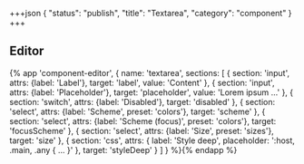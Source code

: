 +++json
{
  "status": "publish",
  "title": "Textarea",
  "category": "component"
}
+++

## Editor

{%
  app 'component-editor', {
    name: 'textarea',
    sections: [
      {
        section: 'input',
        attrs: {label: 'Label'},
        target: 'label',
        value: 'Content'
      },
      {
        section: 'input',
        attrs: {label: 'Placeholder'},
        target: 'placeholder',
        value: 'Lorem ipsum ...'
      },
      {
        section: 'switch',
        attrs: {label: 'Disabled'},
        target: 'disabled'
      },
      {
        section: 'select',
        attrs: {label: 'Scheme', preset: 'colors'},
        target: 'scheme'
      },
      {
        section: 'select',
        attrs: {label: 'Scheme (focus)', preset: 'colors'},
        target: 'focusScheme'
      },
      {
        section: 'select',
        attrs: {label: 'Size', preset: 'sizes'},
        target: 'size'
      },
      {
        section: 'css',
        attrs: {
          label: 'Style deep',
          placeholder: ':host, .main, .any { ... }'
        },
        target: 'styleDeep'
      }
    ]
  }
%}{% endapp %}
